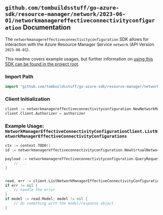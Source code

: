 
## `github.com/tombuildsstuff/go-azure-sdk/resource-manager/network/2023-06-01/networkmanagereffectiveconnectivityconfiguration` Documentation

The `networkmanagereffectiveconnectivityconfiguration` SDK allows for interaction with the Azure Resource Manager Service `network` (API Version `2023-06-01`).

This readme covers example usages, but further information on [using this SDK can be found in the project root](https://github.com/tombuildsstuff/go-azure-sdk/tree/main/docs).

### Import Path

```go
import "github.com/tombuildsstuff/go-azure-sdk/resource-manager/network/2023-06-01/networkmanagereffectiveconnectivityconfiguration"
```


### Client Initialization

```go
client := networkmanagereffectiveconnectivityconfiguration.NewNetworkManagerEffectiveConnectivityConfigurationClientWithBaseURI("https://management.azure.com")
client.Client.Authorizer = authorizer
```


### Example Usage: `NetworkManagerEffectiveConnectivityConfigurationClient.ListNetworkManagerEffectiveConnectivityConfigurations`

```go
ctx := context.TODO()
id := networkmanagereffectiveconnectivityconfiguration.NewVirtualNetworkID("12345678-1234-9876-4563-123456789012", "example-resource-group", "virtualNetworkValue")

payload := networkmanagereffectiveconnectivityconfiguration.QueryRequestOptions{
	// ...
}


read, err := client.ListNetworkManagerEffectiveConnectivityConfigurations(ctx, id, payload)
if err != nil {
	// handle the error
}
if model := read.Model; model != nil {
	// do something with the model/response object
}
```
